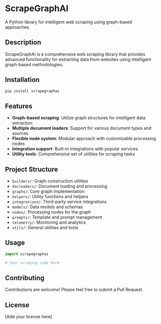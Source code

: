 # ScrapeGraphAI

A Python library for intelligent web scraping using graph-based approaches.

## Description

ScrapeGraphAI is a comprehensive web scraping library that provides advanced functionality for extracting data from websites using intelligent graph-based methodologies.

## Installation

```bash
pip install scrapegraphai
```

## Features

- **Graph-based scraping**: Utilize graph structures for intelligent data extraction
- **Multiple document loaders**: Support for various document types and sources
- **Flexible node system**: Modular approach with customizable processing nodes
- **Integration support**: Built-in integrations with popular services
- **Utility tools**: Comprehensive set of utilities for scraping tasks

## Project Structure

- `builders/`: Graph construction utilities
- `docloaders/`: Document loading and processing
- `graphs/`: Core graph implementation
- `helpers/`: Utility functions and helpers
- `integrations/`: Third-party service integrations
- `models/`: Data models and schemas
- `nodes/`: Processing nodes for the graph
- `prompts/`: Template and prompt management
- `telemetry/`: Monitoring and analytics
- `utils/`: General utilities and tools

## Usage

```python
import scrapegraphai

# Your scraping code here
```

## Contributing

Contributions are welcome! Please feel free to submit a Pull Request.

## License

[Add your license here] 